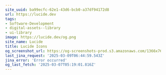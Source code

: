 ```yaml
---
site_uuid: ba99ecfc-62e1-43d6-bcb0-a37df94172d8
url: https://lucide.dev
tags:
- Software-Development
- digital-assets--library
- ui-library
image: https://lucide.dev/og.png
site_name: Lucide
title: Lucide Icons
og_screenshot_url: https://og-screenshots-prod.s3.amazonaws.com/1366x768/80/false/ce243bfa605e51b6ca4d100e83ae045bcecc7f24206c6d33c59aaf28646e4744.jpeg
last_jina_request: '2025-03-09T06:44:59.543Z'
jina_error: 'Error occurred'
og_last_fetch: '2025-03-07T05:19:01.816Z'
---
```


